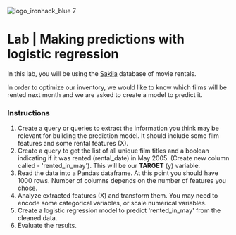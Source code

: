 ![logo_ironhack_blue 7](https://user-images.githubusercontent.com/23629340/40541063-a07a0a8a-601a-11e8-91b5-2f13e4e6b441.png)

# Lab | Making predictions with logistic regression

In this lab, you will be using the [Sakila](https://dev.mysql.com/doc/sakila/en/) database of movie rentals.

In order to optimize our inventory, we would like to know which films will be rented next month and we are asked to create a model to predict it.

### Instructions

1. Create a query or queries to extract the information you think may be relevant for building the prediction model. It should include some film features and some rental features (X). 
2. Create a query to get the list of all unique film titles and a boolean indicating if it was rented (rental_date) in May 2005. (Create new column called - 'rented_in_may'). This will be our **TARGET** (y) variable.
3. Read the data into a Pandas dataframe.  At this point you should have 1000 rows.  Number of columns depends on the number of features you chose.
4. Analyze extracted features (X) and transform them. You may need to encode some categorical variables, or scale numerical variables.
5. Create a logistic regression model to predict 'rented_in_may' from the cleaned data.
6. Evaluate the results.
